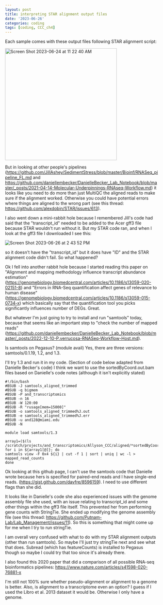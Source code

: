 ```yaml
---
layout: post
title: interpreting STAR alignment output files
date: '2023-06-26'
categories: coding
tags: [coding, CCC_ch4]
---
```


Each sample comes with these output files following STAR alignment script:

<img width="368" alt="Screen Shot 2023-06-24 at 11 22 40 AM" src="https://github.com/ademerlis/ademerlis.github.io/assets/56000927/3f10b651-5d01-4321-8c6c-686f164cc0e5">

But in looking at other people's pipelines (https://github.com/JillAshey/SedimentStress/blob/master/Bioinf/RNASeq_pipeline_FL.md and https://github.com/daniellembecker/DanielleBecker_Lab_Notebook/blob/master/_posts/2021-04-14-Molecular-Underpinnings-RNAseq-Workflow.md) it looks like you need to do more than just MultiQC the aligned reads to make sure if the alignment worked. Otherwise you could have potential errors where things are aligned to the wrong part (see this thread: https://github.com/alexdobin/STAR/issues/613).

I also went down a mini-rabbit hole because I remembered Jill's code had said that the "transcript_id" needed to be added to the Acer gff3 file because STAR wouldn't run without it. But my STAR code ran, and when I look at the gff3 file I downloaded I see this: 

![Screen Shot 2023-06-26 at 2 43 52 PM](https://github.com/ademerlis/ademerlis.github.io/assets/56000927/2408b54d-96ca-4507-b5ee-5a398b646eee)

so it doesn't have the "transcript_id" but it does have "ID" and the STAR alignment code didn't fail. So what happened? 

Ok I fell into another rabbit hole because I started reading this paper on "Alignment and mapping methodology influence transcript abundance estimation" (https://genomebiology.biomedcentral.com/articles/10.1186/s13059-020-02151-8) and "Errors in RNA-Seq quantification affect genes of relevance to human disease" (https://genomebiology.biomedcentral.com/articles/10.1186/s13059-015-0734-x) which basically say that the quantification tool you picks significantly influences number of DEGs. Great. 

But whatever I'm just going to try to install and run "samtools" today, because that seems like an important step to "check the number of mapped reads" (https://github.com/daniellembecker/DanielleBecker_Lab_Notebook/blob/master/_posts/2022-12-10-P.verrucosa-RNASeq-Workflow-Host.md).

Is samtools on Pegasus? (module avail)
Yes, there are three versions: samtools/0.1.19, 1.2, and 1.3. 

I'll try 1.3 and run it in my code. (Section of code below adapted from Danielle Becker's code)
I think we want to use the sortedByCoord.out.bam files based on Danielle's code notes (although it isn't explicitly stated)
```{bash}
#!/bin/bash
#BSUB -J samtools_aligned_trimmed
#BSUB -q bigmem
#BSUB -P and_transcriptomics
#BSUB -n 16
#BSUB -W 120:00
#BSUB -R "rusage[mem=15000]"
#BSUB -o samtools_aligned_trimmed%J.out
#BSUB -e samtools_aligned_trimmed%J.err
#BSUB -u and128@miami.edu
#BSUB -N

module load samtools/1.3

array1=($(ls /scratch/projects/and_transcriptomics/Allyson_CCC/aligned/*sortedByCoord.out.bam))  
for i in ${array1[@]}; do
samtools view -F 0x4 ${i} | cut -f 1 | sort | uniq | wc -l > mapped_read_counts
done
```

Ok looking at this github page, I can't use the samtools code that Danielle wrote because hers is specified for paired-end reads and I have single-end reads. (https://gist.github.com/davfre/8596159). I need to use different flags than she did.

It looks like in Danielle's code she also experienced issues with the genome assembly file she used, with an issue relating to transcript_id and some other things within the gff3 file itself. This prevented her from performing gene counts with StringTie. She ended up modifying the genome assembly file (see this thread: https://github.com/Putnam-Lab/Lab_Management/issues/11). So this is something that might come up for me when I try to run stringTie.

I am overall very confused with what to do with my STAR alignment outputs (other than run samtools). So maybe I'll just try stringTie next and see what that does. Subread (which has featureCounts) is installed to Pegasus though so maybe I could try that too since it's already there. 

I also found this 2020 paper that did a comparison of all possible RNA-seq bioinformatics pipelines: https://www.nature.com/articles/s41598-020-76881-x

I'm still not 100% sure whether pseudo-alignment or alignment to a genome is better. Also, is alignment to a transcriptome even an option? I guess if I used the Libro et al. 2013 dataset it would be. Otherwise I only have a genome. 
